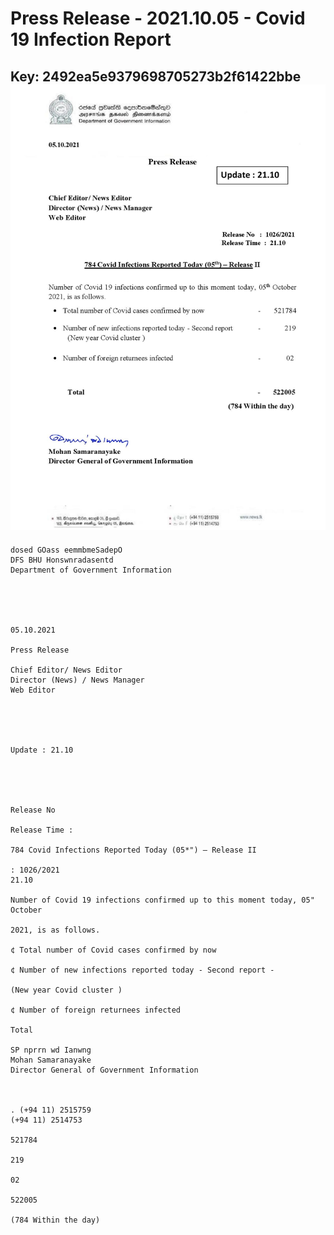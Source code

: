 # Press Release  - 2021.10.05 - Covid 19 Infection Report 
Key: 2492ea5e9379698705273b2f61422bbe 
![img](img/2492ea5e9379698705273b2f61422bbe.jpg)
---
```
dosed GOass eemmbmeSadepO
DFS BHU Honswnradasentd
Department of Government Information

 

 

05.10.2021

Press Release

Chief Editor/ News Editor
Director (News) / News Manager
Web Editor

 

 

Update : 21.10

 

 

Release No

Release Time :

784 Covid Infections Reported Today (05*") — Release II

: 1026/2021
21.10

Number of Covid 19 infections confirmed up to this moment today, 05" October

2021, is as follows.

¢ Total number of Covid cases confirmed by now

¢ Number of new infections reported today - Second report -

(New year Covid cluster )

¢ Number of foreign returnees infected

Total

SP nprrn wd Ianwng
Mohan Samaranayake
Director General of Government Information

 

. (+94 11) 2515759
(+94 11) 2514753

521784

219

02

522005

(784 Within the day)

```
